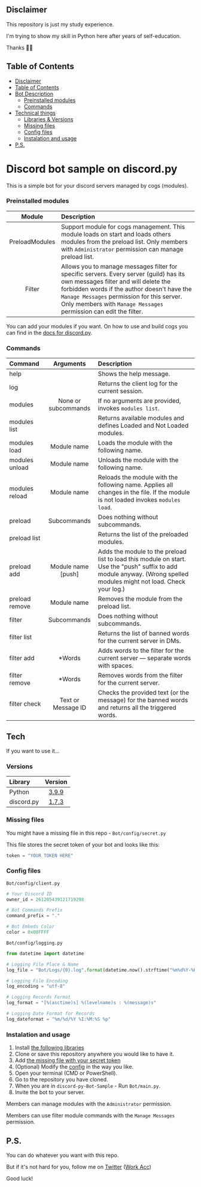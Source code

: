 ## Disclaimer
This repository is just my study experience.

I'm trying to show my skill in Python here after years of self-education.

Thanks 💜💙

## Table of Contents
- [Disclaimer](#disclaimer)
- [Table of Contents](#table-of-contents)
- [Bot Description](#discord-bot-sample-on-discordpy)
  - [Preinstalled modules](#preinstalled-modules)
  - [Commands](#commands)
- [Technical things](#tech)
  - [Libraries & Versions](#versions)
  - [Missing files](#missing-files)
  - [Config files](#config-files)
  - [Instalation and usage](#instalation-and-usage)
- [P.S.](#ps)

# Discord bot sample on discord.py
This is a simple bot for your discord servers managed by cogs (modules).

### Preinstalled modules
| Module         | Description                                                                                                                                                                                                                                                                                      |
|:--------------:|:-------------------------------------------------------------------------------------------------------------------------------------------------------------------------------------------------------------------------------------------------------------------------------------------------|
| PreloadModules | Support module for cogs management. This module loads on start and loads others modules from the preload list. Only members with `Administrator` permission can manage preload list.                                                                                                             |
| Filter         | Allows you to manage messages filter for specific servers. Every server (guild) has its own messages filter and will delete the forbidden words if the author doesn't have the `Manage Messages` permission for this server. Only members with `Manage Messages` permission can edit the filter. |

You can add your modules if you want.
On how to use and build cogs you can find in the [docs for discord.py](https://discordpy.readthedocs.io/en/stable/ext/commands/cogs.html#quick-example).

### Commands
| Command        | Arguments            | Description                                                                                                                                                           |
|:---------------|:--------------------:|:----------------------------------------------------------------------------------------------------------------------------------------------------------------------|
| help           |                      | Shows the help message.                                                                                                                                               |
| log            |                      | Returns the client log for the current session.                                                                                                                       |
| modules        | None or subcommands  | If no arguments are provided, invokes `modules list`.                                                                                                                 |
| modules list   |                      | Returns available modules and defines Loaded and Not Loaded modules.                                                                                                  |
| modules load   | Module name          | Loads the module with the following name.                                                                                                                             |
| modules unload | Module name          | Unloads the module with the following name.                                                                                                                           |
| modules reload | Module name          | Reloads the module with the following name. Applies all changes in the file. If the module is not loaded invokes `modules load`.                                      |
| preload        | Subcommands          | Does nothing without subcommands.                                                                                                                                     |
| preload list   |                      | Returns the list of the preloaded modules.                                                                                                                            |
| preload add    | Module name \[push\] | Adds the module to the preload list to load this module on start. Use the "push" suffix to add module anyway. (Wrong spelled modules might not load. Check your log.) |
| preload remove | Module name          | Removes the module from the preload list.                                                                                                                             |
| filter         | Subcommands          | Does nothing without subcommands.                                                                                                                                     |
| filter list    |                      | Returns the list of banned words for the current server in DMs.                                                                                                       |
| filter add     | \*Words              | Adds words to the filter for the current server — separate words with spaces.                                                                                         |
| filter remove  | \*Words              | Removes words from the filter for the current server.                                                                                                                 |
| filter check   | Text or Message ID   | Checks the provided text (or the message) for the banned words and returns all the triggered words.                                                                   |

## Tech
If you want to use it...

### Versions
| Library    | Version                                                       |
|:-----------|:-------------------------------------------------------------:|
| Python     | [3.9.9](https://www.python.org/downloads/release/python-399/) |
| discord.py | [1.7.3](https://pypi.org/project/discord.py/1.7.3/)           |

### Missing files
You might have a missing file in this repo - `Bot/config/secret.py`

This file stores the secret token of your bot and looks like this:
```py
token = "YOUR TOKEN HERE"
```

### Config files
`Bot/config/client.py`
```py
# Your Discord ID
owner_id = 261205439121719298

# Bot Commands Prefix
command_prefix = "."

# Bot Embeds Color
color = 0x00FFFF
```
`Bot/config/logging.py`
```py
from datetime import datetime

# Logging File Place & Name
log_file = "Bot/Logs/{0}.log".format(datetime.now().strftime("%m%d%Y-%H%M%S"))

# Logging File Encoding
log_encoding = "utf-8"

# Logging Records Format
log_format = "[%(asctime)s] %(levelname)s : %(message)s"

# Logging Date Format for Records
log_dateformat = "%m/%d/%Y %I:%M:%S %p"
```

### Instalation and usage
1. Install [the following libraries](#versions)
2. Clone or save this repository anywhere you would like to have it.
3. Add [the missing file with your secret token](#missing-files)
4. (Optional) Modify the [config](#config-files) in the way you like.
5. Open your terminal (CMD or PowerShell).
6. Go to the repository you have cloned.
7. When you are in `discord-py-Bot-Sample` - Run `Bot/main.py`.
8. Invite the bot to your server.

Members can manage modules with the `Administrator` permission.

Members can use filter module commands with the `Manage Messages` permission.

## P.S.
You can do whatever you want with this repo.

But if it's not hard for you, follow me on [Twitter](https://twitter.com/AnriaruDoragon) ([Work Acc](https://twitter.com/AnriaruDoragon_))

Good luck!
